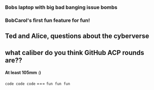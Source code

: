 
### Bobs laptop with big bad banging issue bombs

### BobCarol's first fun feature for fun!

## Ted and Alice, questions about the cyberverse

## what caliber do you think GitHub ACP rounds are??

#### At least 105mm :)

`code code code` === `fun fun fun`